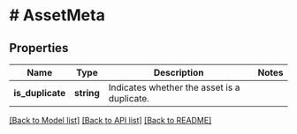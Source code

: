 # # AssetMeta

## Properties

Name | Type | Description | Notes
------------ | ------------- | ------------- | -------------
**is_duplicate** | **string** | Indicates whether the asset is a duplicate. |

[[Back to Model list]](../../README.md#models) [[Back to API list]](../../README.md#endpoints) [[Back to README]](../../README.md)
